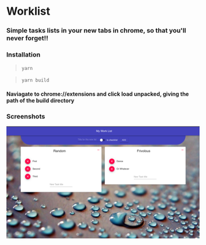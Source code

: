# Worklist
### Simple tasks lists in your new tabs in chrome, so that you'll never forget!!

### Installation

> `yarn`

> `yarn build`

#### Naviagate to chrome://extensions and click load unpacked, giving the path of the build directory

### Screenshots

![Screenshot](images/screenshot.png)